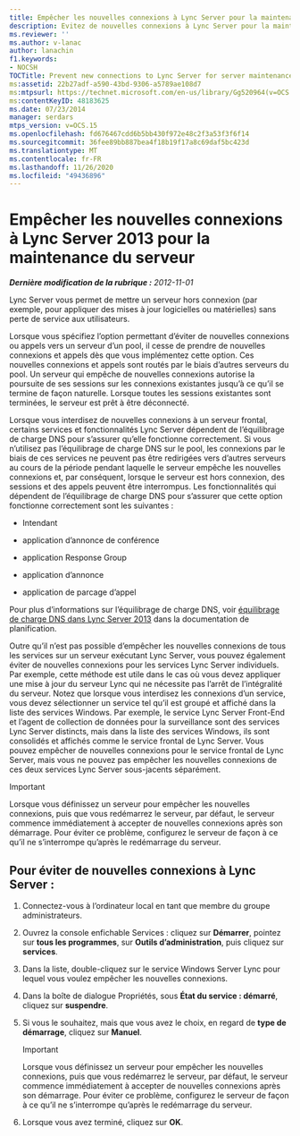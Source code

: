 ```yaml
---
title: Empêcher les nouvelles connexions à Lync Server pour la maintenance du serveur
description: Evitez de nouvelles connexions à Lync Server pour la maintenance du serveur.
ms.reviewer: ''
ms.author: v-lanac
author: lanachin
f1.keywords:
- NOCSH
TOCTitle: Prevent new connections to Lync Server for server maintenance
ms:assetid: 22b27adf-a590-43bd-9306-a5789ae108d7
ms:mtpsurl: https://technet.microsoft.com/en-us/library/Gg520964(v=OCS.15)
ms:contentKeyID: 48183625
ms.date: 07/23/2014
manager: serdars
mtps_version: v=OCS.15
ms.openlocfilehash: fd676467cdd6b5bb430f972e48c2f3a53f3f6f14
ms.sourcegitcommit: 36fee89bb887bea4f18b19f17a8c69daf5bc423d
ms.translationtype: MT
ms.contentlocale: fr-FR
ms.lasthandoff: 11/26/2020
ms.locfileid: "49436896"
---
```

# <a name="prevent-new-connections-to-lync-server-2013-for-server-maintenance"></a>Empêcher les nouvelles connexions à Lync Server 2013 pour la maintenance du serveur

<div data-xmlns="http://www.w3.org/1999/xhtml">

<div class="topic" data-xmlns="http://www.w3.org/1999/xhtml" data-msxsl="urn:schemas-microsoft-com:xslt" data-cs="https://msdn.microsoft.com/">

<div data-asp="https://msdn2.microsoft.com/asp">



</div>

<div id="mainSection">

<div id="mainBody">

<span> </span>

_**Dernière modification de la rubrique :** 2012-11-01_

Lync Server vous permet de mettre un serveur hors connexion (par exemple, pour appliquer des mises à jour logicielles ou matérielles) sans perte de service aux utilisateurs.

Lorsque vous spécifiez l’option permettant d’éviter de nouvelles connexions ou appels vers un serveur d’un pool, il cesse de prendre de nouvelles connexions et appels dès que vous implémentez cette option. Ces nouvelles connexions et appels sont routés par le biais d’autres serveurs du pool. Un serveur qui empêche de nouvelles connexions autorise la poursuite de ses sessions sur les connexions existantes jusqu’à ce qu’il se termine de façon naturelle. Lorsque toutes les sessions existantes sont terminées, le serveur est prêt à être déconnecté.

Lorsque vous interdisez de nouvelles connexions à un serveur frontal, certains services et fonctionnalités Lync Server dépendent de l’équilibrage de charge DNS pour s’assurer qu’elle fonctionne correctement. Si vous n’utilisez pas l’équilibrage de charge DNS sur le pool, les connexions par le biais de ces services ne peuvent pas être redirigées vers d’autres serveurs au cours de la période pendant laquelle le serveur empêche les nouvelles connexions et, par conséquent, lorsque le serveur est hors connexion, des sessions et des appels peuvent être interrompus. Les fonctionnalités qui dépendent de l’équilibrage de charge DNS pour s’assurer que cette option fonctionne correctement sont les suivantes :

  - Intendant

  - application d’annonce de conférence

  - application Response Group

  - application d’annonce

  - application de parcage d’appel

Pour plus d’informations sur l’équilibrage de charge DNS, voir [équilibrage de charge DNS dans Lync Server 2013](lync-server-2013-dns-load-balancing.md) dans la documentation de planification.

Outre qu’il n’est pas possible d’empêcher les nouvelles connexions de tous les services sur un serveur exécutant Lync Server, vous pouvez également éviter de nouvelles connexions pour les services Lync Server individuels. Par exemple, cette méthode est utile dans le cas où vous devez appliquer une mise à jour du serveur Lync qui ne nécessite pas l’arrêt de l’intégralité du serveur. Notez que lorsque vous interdisez les connexions d’un service, vous devez sélectionner un service tel qu’il est groupé et affiché dans la liste des services Windows. Par exemple, le service Lync Server Front-End et l’agent de collection de données pour la surveillance sont des services Lync Server distincts, mais dans la liste des services Windows, ils sont consolidés et affichés comme le service frontal de Lync Server. Vous pouvez empêcher de nouvelles connexions pour le service frontal de Lync Server, mais vous ne pouvez pas empêcher les nouvelles connexions de ces deux services Lync Server sous-jacents séparément.

<div>


> [!IMPORTANT]
> Lorsque vous définissez un serveur pour empêcher les nouvelles connexions, puis que vous redémarrez le serveur, par défaut, le serveur commence immédiatement à accepter de nouvelles connexions après son démarrage. Pour éviter ce problème, configurez le serveur de façon à ce qu’il ne s’interrompe qu’après le redémarrage du serveur.



</div>

<div>

## <a name="to-prevent-new-connections-to-lync-server"></a>Pour éviter de nouvelles connexions à Lync Server :

1.  Connectez-vous à l’ordinateur local en tant que membre du groupe administrateurs.

2.  Ouvrez la console enfichable Services : cliquez sur **Démarrer**, pointez sur **tous les programmes**, sur **Outils d’administration**, puis cliquez sur **services**.

3.  Dans la liste, double-cliquez sur le service Windows Server Lync pour lequel vous voulez empêcher les nouvelles connexions.

4.  Dans la boîte de dialogue Propriétés, sous **État du service : démarré**, cliquez sur **suspendre**.

5.  Si vous le souhaitez, mais que vous avez le choix, en regard de **type de démarrage**, cliquez sur **Manuel**.
    
    <div>
    

    > [!IMPORTANT]
    > Lorsque vous définissez un serveur pour empêcher les nouvelles connexions, puis que vous redémarrez le serveur, par défaut, le serveur commence immédiatement à accepter de nouvelles connexions après son démarrage. Pour éviter ce problème, configurez le serveur de façon à ce qu’il ne s’interrompe qu’après le redémarrage du serveur.

    
    </div>

6.  Lorsque vous avez terminé, cliquez sur **OK**.

</div>

</div>

<span> </span>

</div>

</div>

</div>

